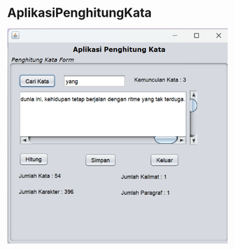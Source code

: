 # AplikasiPenghitungKata

![alt text](https://github.com/Nadhifa25/AplikasiPenghitungKata/blob/main/SS%20Hasil/Penghitung%20Kata.png?raw=true)
 
